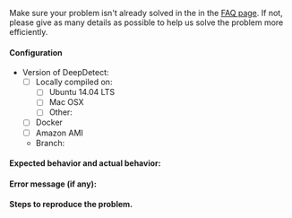 Make sure your problem isn't already solved in the in the [FAQ page](http://www.deepdetect.com/overview/faq/ "DeepDetect FAQ page"). If not, please give as many details as possible to help us solve the problem more efficiently.
#### Configuration
- Version of DeepDetect:
    - [ ] Locally compiled on:
        - [ ] Ubuntu 14.04 LTS
        - [ ] Mac OSX
        - [ ] Other:
    - [ ] Docker
    - [ ] Amazon AMI
    - Branch:

#### Expected behavior and actual behavior:

#### Error message (if any):

#### Steps to reproduce the problem.
